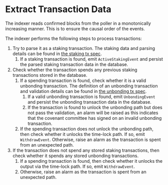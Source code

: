 # Extract Transaction Data

The indexer reads confirmed blocks from the poller in a monotonically 
increasing manner. This is to ensure the causal order of the events. 

The indexer performs the following steps to process transactions:
1. Try to parse it as a staking transaction. The staking data and parsing 
   details can be found in [the staking tx spec](./doc/staking_tx.md). 
   1. If a staking transaction is found, emit `ActiveStakingEvent` and 
      persist the parsed staking transaction data in the database.
2. Check whether the transaction spends any previous staking transactions 
   stored in the database. 
   1. If a spending transaction is found, check whether it is a valid unbonding 
      transaction. The definition of an unbonding transaction and validation 
      details can be found in [the unbonding tx spec](./doc/unbonding_tx.md).
      1. If a valid unbonding transaction is found, emit `UnbondingEvent` and 
         persist the unbonding transaction data in the database. 
      2. If the transaction is found to unlock the unbonding path but does 
         not pass the validation, an alarm will be raised as this indicates 
         that the covenant committee has signed on an invalid unbonding 
         transaction.
   2. If the spending transaction does not unlock the unbonding path, then 
      check whether it unlocks the time-lock path. If so, emit 
      `WithdrawEvent`. Otherwise, raise an alarm as the transaction is spent 
      from an unexpected path.
3. If the transaction does not spend any stored staking transactions, then 
   check whether it spends any stored unbonding transactions.
   1. If a spending transaction is found, then check whether it unlocks the 
      output via the time-lock path. If so, emit `WithdrawEvent`.
   2. Otherwise, raise an alarm as the transaction is spent from an 
      unexpected path.
